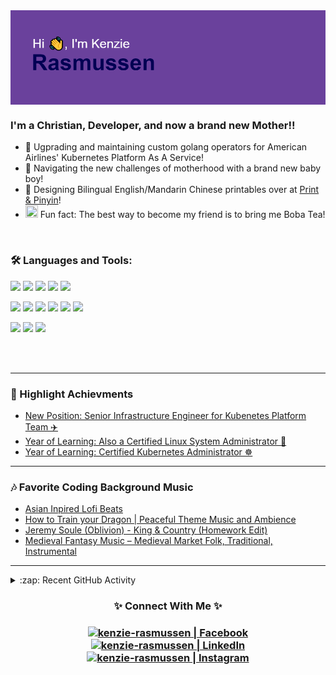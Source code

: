 <img align="center" src="https://github.com/kenzie-rasmussen/kenzie-rasmussen/blob/main/header.png"/>



### I'm a Christian, Developer, and now a brand new Mother!!

- 👯 Ugprading and maintaining custom golang operators for American Airlines' Kubernetes Platform As A Service!
- 👶 Navigating the new challenges of motherhood with a brand new baby boy!
- 📃 Designing Bilingual English/Mandarin Chinese printables over at [Print & Pinyin](www.printandpinyin.com)!
- <img src="https://emoji.gg/assets/emoji/9985_Boba.png" width="20" height="20" /> Fun fact: The best way to become my friend is to bring me Boba Tea!

<br />

### 🛠️ Languages and Tools:


![](https://img.shields.io/badge/Tools-Kubernetes-%23326CE5?style=for-the-badge&logo=kubernetes&logoColor=white&color=%23326CE5)
![](https://img.shields.io/badge/OS-Linux-%23FCC624?style=for-the-badge&logo=linux&logoColor=white&color=%23FCC624)
![](https://img.shields.io/badge/IDE-Visual%20Studio%20Code-%23007ACC?style=for-the-badge&logo=visualstudiocode&logoColor=white&color=%23007ACC)
![](https://img.shields.io/badge/CICD-Github%20Actions-%23181717?style=for-the-badge&logo=githubactions&logoColor=white)
![](https://img.shields.io/badge/Tools-Docker-%232496ED?style=for-the-badge&logo=docker&logoColor=white)

![](https://img.shields.io/badge/IDEA-Intellij-informational?style=for-the-badge&logo=IntellijIDEA&logoColor=white&color=557C94)
![](https://img.shields.io/badge/Code-Python-informational?style=for-the-badge&logo=Python&logoColor=white&color=557C94)
![](https://img.shields.io/badge/Code-Java-informational?style=for-the-badge&logo=Java&logoColor=white&color=557C94)
![](https://img.shields.io/badge/Code-SpringBoot-informational?style=for-the-badge&logo=SpringBoot&logoColor=white&color=557C94)
![](https://img.shields.io/badge/Tools-PostgreSQL-informational?style=for-the-badge&logo=PostgreSQL&logoColor=white&color=557C94)
![](https://img.shields.io/badge/Tools-AzureDevOps-informational?style=for-the-badge&logo=AzureDevOps&logoColor=white&color=557C94)

![](https://img.shields.io/badge/Native-English-informational?style=for-the-badge&logo=BookStack&logoColor=white&color=F7901E)
![](https://img.shields.io/badge/Intermediate-Spanish-informational?style=for-the-badge&logo=BookStack&logoColor=white&color=F7901E)
![](https://img.shields.io/badge/Beginner-Mandarin-informational?style=for-the-badge&logo=BookStack&logoColor=white&color=F7901E)

<br />
<br />

---

### 📕 Highlight Achievments

<!-- ACHIEVEMENT-LIST:START -->
- [New Position: Senior Infrastructure Engineer for Kubenetes Platform Team ✈️](https://www.linkedin.com/posts/kenzierasmussen07_so-excited-to-announce-that-im-starting-activity-7160089366445363200-hego?utm_source=share&utm_medium=member_desktop)
- [Year of Learning: Also a Certified Linux System Administrator 🐧](https://www.linkedin.com/posts/kenzierasmussen07_22-this-year-im-now-a-certified-linux-activity-7117161675488665600-vB9K?utm_source=share&utm_medium=member_desktop)
- [Year of Learning: Certified Kubernetes Administrator ☸️](https://www.linkedin.com/posts/kenzierasmussen07_so-excited-to-share-that-ive-passed-the-activity-7081057566029451264-9f01?utm_source=share&utm_medium=member_desktop)
<!-- BLOG-POST-LIST:END -->

---

### 🎶 Favorite Coding Background Music

<!-- YOUTUBE:START -->
- [Asian Inpired Lofi Beats](https://www.youtube.com/live/rirPDtKHfv8?si=ZRJilsCy6v8gPl10)
- [How to Train your Dragon | Peaceful Theme Music and Ambience](https://youtu.be/M7iXsGh5YP0)
- [Jeremy Soule (Oblivion) - King & Country (Homework Edit)](https://youtu.be/h9WudJDkeBI)
- [Medieval Fantasy Music – Medieval Market Folk, Traditional, Instrumental](https://youtu.be/qSbSszLKtYM)
<!-- YOUTUBE:END -->

---

 <!-- [![Kenzie's GitHub stats](https://github-readme-stats.vercel.app/api?username=kenzie-rasmussen&show_icons=true&theme=cobalt)](https://github.com/anuraghazra/github-readme-stats) -->

<details>
  <summary>:zap: Recent GitHub Activity</summary>
  
<!--START_SECTION:activity-->
I'd love to put my Github activity out for all to see, but American Airlines likes to keep their work safe! Any fun work I do on my personal dime will be proudly displayed if it's newly created!
<!--END_SECTION:activity-->

</details>

<h3 align="center">✨ Connect With Me ✨<h3/>

<p align="center">
<a href="https://www.facebook.com/kenzie.clarke.10/"><img alt="kenzie-rasmussen | Facebook" width="33px" src="https://cdn.icon-icons.com/icons2/1826/PNG/512/4202110facebooklogosocialsocialmedia-115707_115594.png" /><a/>
<a href="https://www.linkedin.com/in/kenzieclarke07/"><img alt="kenzie-rasmussen | LinkedIn" width="33px" src="https://cdn-icons-png.flaticon.com/512/174/174857.png" />
<a href="https://instagram.com/kenzie.rasmussen.10"><img alt="kenzie-rasmussen | Instagram" width="33px" src="https://cdn2.iconfinder.com/data/icons/social-media-2285/512/1_Instagram_colored_svg_1-512.png" />
  <p/>
  

[facebook]: https://www.facebook.com/kenzie.clarke.10/
[instagram]: https://instagram.com/kenzie.rasmussen.10
[linkedin]: https://www.linkedin.com/in/kenzieclarke07/
